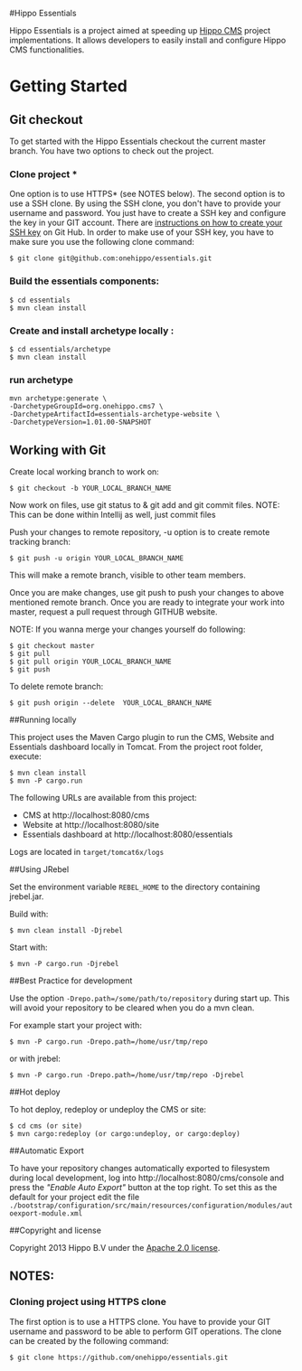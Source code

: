 #Hippo Essentials


Hippo Essentials is a project aimed at speeding up [Hippo CMS](http://www.onehippo.org) project implementations.
It allows developers to easily install and configure Hippo CMS functionalities.

# Getting Started

## Git checkout

To get started with the Hippo Essentials checkout the current master branch. You have two options to check out
the project.


### Clone project *

One option is to use HTTPS* (see NOTES below).
The second option is to use a SSH clone. By using the SSH clone, you don't have to provide your username
and password. You just have to create a SSH key and configure the key in your GIT account. There are
[instructions on how to create your SSH key](https://help.github.com/articles/generating-ssh-keys) on Git
Hub. In order to make use of your SSH key, you have to make sure you use the following clone command:

```
$ git clone git@github.com:onehippo/essentials.git
```
### Build the essentials components:
```
$ cd essentials
$ mvn clean install
```

### Create and install archetype locally :
```
$ cd essentials/archetype
$ mvn clean install
```

### run archetype
```
mvn archetype:generate \
-DarchetypeGroupId=org.onehippo.cms7 \
-DarchetypeArtifactId=essentials-archetype-website \
-DarchetypeVersion=1.01.00-SNAPSHOT

```
## Working with Git

Create local working branch to work on:
```
$ git checkout -b YOUR_LOCAL_BRANCH_NAME
```

Now work on files, use git status to & git add and git commit files.
NOTE: This can be done within Intellij as well, just commit files

Push your changes to remote repository, -u option is to create remote tracking branch:

```
$ git push -u origin YOUR_LOCAL_BRANCH_NAME
```
This will make a remote branch, visible to other team members.

Once you are make changes,  use git push to push your changes to above mentioned remote branch.
Once you are ready to integrate your work into master, request a pull request through GITHUB website.

NOTE: If you wanna merge your changes yourself do following:


```
$ git checkout master
$ git pull
$ git pull origin YOUR_LOCAL_BRANCH_NAME
$ git push
```

To delete remote branch:
```
$ git push origin --delete  YOUR_LOCAL_BRANCH_NAME
```

##Running locally


This project uses the Maven Cargo plugin to run the CMS, Website and Essentials dashboard locally in Tomcat.
From the project root folder, execute:

```
$ mvn clean install
$ mvn -P cargo.run
```

The following URLs are available from this project:

 * CMS at http://localhost:8080/cms
 * Website at http://localhost:8080/site 
 * Essentials dashboard at http://localhost:8080/essentials

Logs are located in `target/tomcat6x/logs`

##Using JRebel


Set the environment variable `REBEL_HOME` to the directory containing jrebel.jar.

Build with:

```
$ mvn clean install -Djrebel
```

Start with:

```
$ mvn -P cargo.run -Djrebel
```

##Best Practice for development


Use the option `-Drepo.path=/some/path/to/repository` during start up. This will avoid
your repository to be cleared when you do a mvn clean.

For example start your project with:

```
$ mvn -P cargo.run -Drepo.path=/home/usr/tmp/repo
```
or with jrebel:

```
$ mvn -P cargo.run -Drepo.path=/home/usr/tmp/repo -Djrebel
```
##Hot deploy

To hot deploy, redeploy or undeploy the CMS or site:

```
$ cd cms (or site)
$ mvn cargo:redeploy (or cargo:undeploy, or cargo:deploy)
```

##Automatic Export


To have your repository changes automatically exported to filesystem during local development, log into
http://localhost:8080/cms/console and press the *"Enable Auto Export"* button at the top right. To set this
as the default for your project edit the file
`./bootstrap/configuration/src/main/resources/configuration/modules/autoexport-module.xml`

##Copyright and license

Copyright 2013 Hippo B.V under the [Apache 2.0 license](https://github.com/onehippo/essentials/blob/master/LICENSE).



## NOTES:

### Cloning project using HTTPS clone

The first option is to use a HTTPS clone. You have to provide your GIT username and password to be able
to perform GIT operations. The clone can be created by the following command:

```
$ git clone https://github.com/onehippo/essentials.git
```

